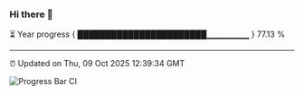 ### Hi there 👋

⏳ Year progress { ███████████████████████▁▁▁▁▁▁▁ } 77.13 %

---

⏰ Updated on Thu, 09 Oct 2025 12:39:34 GMT

![Progress Bar CI](https://github.com/liununu/liununu/workflows/Progress%20Bar%20CI/badge.svg)

